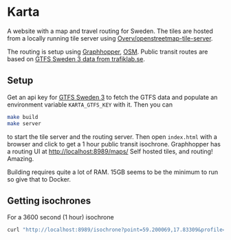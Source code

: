 # Karta

A website with a map and travel routing for Sweden.
The tiles are hosted from a locally running tile server using [Overv/openstreetmap-tile-server](https://github.com/Overv/openstreetmap-tile-server).

The routing is setup using [Graphhopper](https://github.com/graphhopper/graphhopper), [OSM](https://www.openstreetmap.org/). 
Public transit routes are based on [GTFS Sweden 3 data from trafiklab.se](https://www.trafiklab.se/api/trafiklab-apis/gtfs-sweden/).

## Setup

Get an api key for [GTFS Sweden 3](https://www.trafiklab.se/api/trafiklab-apis/gtfs-sweden/) to fetch the GTFS data and populate an environment variable `KARTA_GTFS_KEY` with it. Then you can

```sh
make build
make server
```

to start the tile server and the routing server.
Then open `index.html` with a browser and click to get a 1 hour public transit isochrone.
Graphhopper has a routing UI at [http://localhost:8989/maps/](http://localhost:8989/maps/)
Self hosted tiles, and routing! Amazing.

Building requires quite a lot of RAM. 15GB seems to be the minimum to run so give that to Docker. 

## Getting isochrones

For a 3600 second (1 hour) isochrone

```sh
curl "http://localhost:8989/isochrone?point=59.200069,17.83309&profile=pt&time_limit=3600&pt.earliest_departure_time=2022-04-06T07:07:00.000Z" | jq '.polygons[0]' > iso.geojson
```

